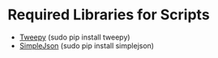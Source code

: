 # Required Libraries for Scripts

* [Tweepy](https://pypi.python.org/pypi/tweepy/3.5.0) (sudo pip install tweepy)
* [SimpleJson](https://pypi.python.org/pypi/simplejson/) (sudo pip install simplejson)
